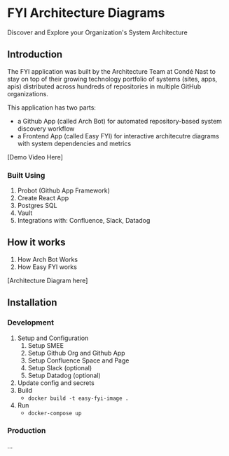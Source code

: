 # FYI Architecture Diagrams

Discover and Explore your Organization's System Architecture

## Introduction

The FYI application was built by the Architecture Team at Condé Nast to stay on top of their growing technology portfolio of systems (sites, apps, apis) distributed across hundreds of repositories in multiple GitHub organizations.

This application has two parts:

  - a Github App (called Arch Bot) for automated repository-based system discovery workflow
  - a Frontend App (called Easy FYI) for interactive architecutre diagrams with system dependencies and metrics

[Demo Video Here]

### Built Using

  1. Probot (Github App Framework)
  2. Create React App
  3. Postgres SQL
  4. Vault
  5. Integrations with: Confluence, Slack, Datadog


## How it works

  1. How Arch Bot Works
  2. How Easy FYI works

[Architecture Diagram here]

## Installation

### Development

  1. Setup and Configuration
      1. Setup SMEE
      2. Setup Github Org and Github App
      3. Setup Confluence Space and Page
      4. Setup Slack (optional)
      5. Setup Datadog (optional)
  2. Update config and secrets
  3. Build
      - `docker build -t easy-fyi-image .`
  4. Run
      - `docker-compose up`

### Production
...
